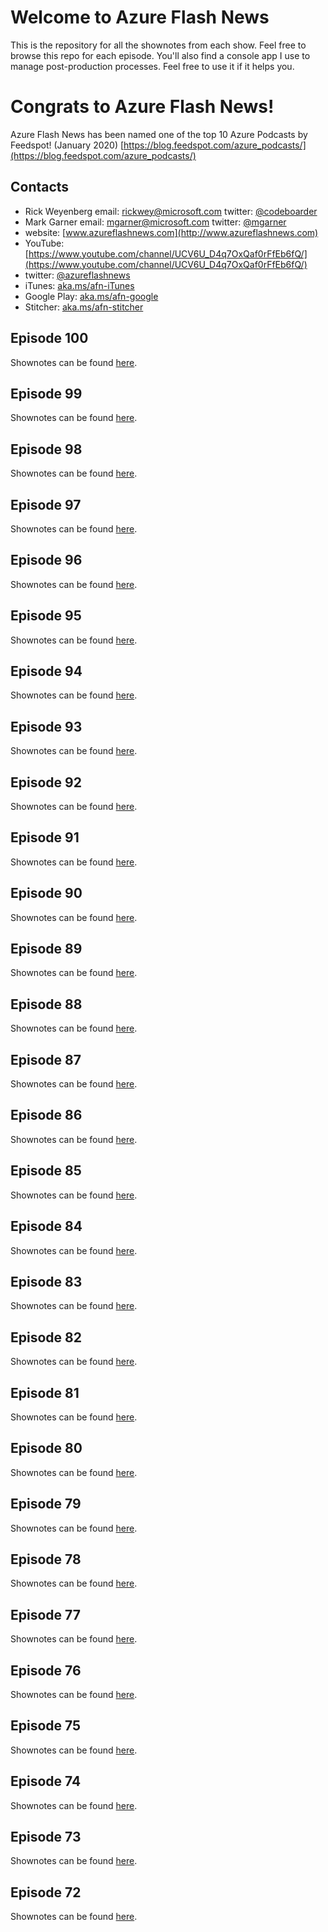 # Welcome to Azure Flash News

This is the repository for all the shownotes from each show.  Feel free to browse this repo for each episode.  You'll also find a console app I use to manage post-production processes.  Feel free to use it if it helps you.

# Congrats to Azure Flash News!
Azure Flash News has been named one of the top 10 Azure Podcasts by Feedspot!  (January 2020)
[https://blog.feedspot.com/azure_podcasts/](https://blog.feedspot.com/azure_podcasts/) 

## Contacts
* Rick Weyenberg  email: rickwey@microsoft.com twitter: [@codeboarder](https://www.twitter.com/codeboarder)
* Mark Garner email: mgarner@microsoft.com twitter: [@mgarner](https://www.twitter.com/mgarner)
* website: [www.azureflashnews.com](http://www.azureflashnews.com)
* YouTube: [https://www.youtube.com/channel/UCV6U_D4q7OxQaf0rFfEb6fQ/](https://www.youtube.com/channel/UCV6U_D4q7OxQaf0rFfEb6fQ/)
* twitter: [@azureflashnews](https://www.twitter.com/azureflashnews)
* iTunes: [aka.ms/afn-iTunes](https://aka.ms/afn-iTunes)
* Google Play: [aka.ms/afn-google](https://aka.ms/afn-google)
* Stitcher: [aka.ms/afn-stitcher](https://aka.ms/afn-stitcher)


## Episode 100
Shownotes can be found [here](episodes/episode-100.md).

## Episode 99
Shownotes can be found [here](episodes/episode-099.md).

## Episode 98
Shownotes can be found [here](episodes/episode-098.md).

## Episode 97
Shownotes can be found [here](episodes/episode-097.md).

## Episode 96
Shownotes can be found [here](episodes/episode-096.md).

## Episode 95
Shownotes can be found [here](episodes/episode-095.md).

## Episode 94
Shownotes can be found [here](episodes/episode-094.md).

## Episode 93
Shownotes can be found [here](episodes/episode-093.md).

## Episode 92
Shownotes can be found [here](episodes/episode-092.md).

## Episode 91
Shownotes can be found [here](episodes/episode-091.md).

## Episode 90
Shownotes can be found [here](episodes/episode-090.md).

## Episode 89
Shownotes can be found [here](episodes/episode-089.md).

## Episode 88
Shownotes can be found [here](episodes/episode-088.md).

## Episode 87
Shownotes can be found [here](episodes/episode-087.md).

## Episode 86
Shownotes can be found [here](episodes/episode-086.md).

## Episode 85
Shownotes can be found [here](episodes/episode-085.md).

## Episode 84
Shownotes can be found [here](episodes/episode-084.md).

## Episode 83
Shownotes can be found [here](episodes/episode-083.md).

## Episode 82
Shownotes can be found [here](episodes/episode-082.md).

## Episode 81
Shownotes can be found [here](episodes/episode-081.md).

## Episode 80
Shownotes can be found [here](episodes/episode-080.md).

## Episode 79
Shownotes can be found [here](episodes/episode-079.md).

## Episode 78
Shownotes can be found [here](episodes/episode-078.md).

## Episode 77
Shownotes can be found [here](episodes/episode-077.md).

## Episode 76
Shownotes can be found [here](episodes/episode-076.md).

## Episode 75
Shownotes can be found [here](episodes/episode-075.md).

## Episode 74
Shownotes can be found [here](episodes/episode-074.md).

## Episode 73
Shownotes can be found [here](episodes/episode-073.md).

## Episode 72
Shownotes can be found [here](episodes/episode-072.md).

